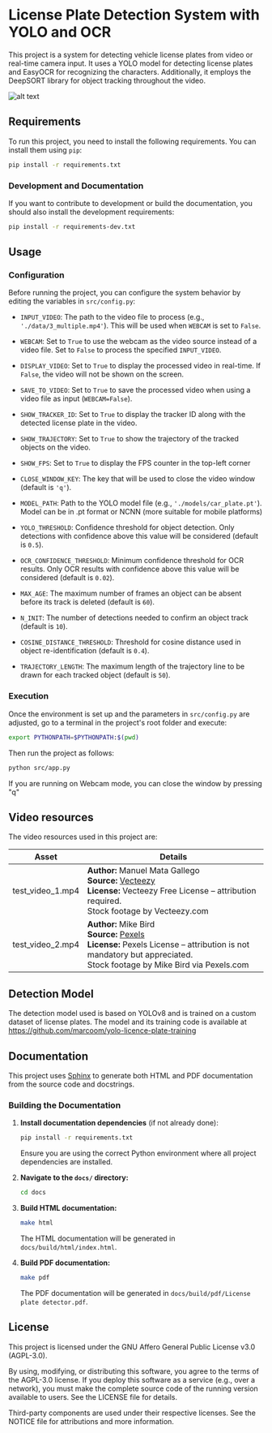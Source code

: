 
# License Plate Detection System with YOLO and OCR

This project is a system for detecting vehicle license plates from video or real-time camera input. It uses a YOLO model for detecting license plates and EasyOCR for recognizing the characters. Additionally, it employs the DeepSORT library for object tracking throughout the video.

![alt text](media/animation.gif "Detection Example")

## Requirements

To run this project, you need to install the following requirements. You can install them using `pip`:

```bash
pip install -r requirements.txt
```

### Development and Documentation

If you want to contribute to development or build the documentation, you should also install the development requirements:

```bash
pip install -r requirements-dev.txt
```

## Usage

### Configuration

Before running the project, you can configure the system behavior by editing the variables in `src/config.py`:

- `INPUT_VIDEO`: The path to the video file to process (e.g., `'./data/3_multiple.mp4'`). This will be used when `WEBCAM` is set to `False`.
- `WEBCAM`: Set to `True` to use the webcam as the video source instead of a video file. Set to `False` to process the specified `INPUT_VIDEO`.
- `DISPLAY_VIDEO`: Set to `True` to display the processed video in real-time. If `False`, the video will not be shown on the screen.
- `SAVE_TO_VIDEO`: Set to `True` to save the processed video when using a video file as input (`WEBCAM=False`).
- `SHOW_TRACKER_ID`: Set to `True` to display the tracker ID along with the detected license plate in the video.
- `SHOW_TRAJECTORY`: Set to `True` to show the trajectory of the tracked objects on the video.
- `SHOW_FPS`: Set to `True` to display the FPS counter in the top-left corner
- `CLOSE_WINDOW_KEY`: The key that will be used to close the video window (default is `'q'`).

- `MODEL_PATH`: Path to the YOLO model file (e.g., `'./models/car_plate.pt'`). Model can be in .pt format or NCNN (more suitable for mobile platforms)
- `YOLO_THRESHOLD`: Confidence threshold for object detection. Only detections with confidence above this value will be considered (default is `0.5`).
- `OCR_CONFIDENCE_THRESHOLD`: Minimum confidence threshold for OCR results. Only OCR results with confidence above this value will be considered (default is `0.02`).
- `MAX_AGE`: The maximum number of frames an object can be absent before its track is deleted (default is `60`).
- `N_INIT`: The number of detections needed to confirm an object track (default is `10`).
- `COSINE_DISTANCE_THRESHOLD`: Threshold for cosine distance used in object re-identification (default is `0.4`).
- `TRAJECTORY_LENGTH`: The maximum length of the trajectory line to be drawn for each tracked object (default is `50`).


### Execution

Once the environment is set up and the parameters in `src/config.py` are adjusted, go to a terminal in the project's root folder and execute:

```bash
export PYTHONPATH=$PYTHONPATH:$(pwd)
```

Then run the project as follows:

```bash
python src/app.py
```

If you are running on Webcam mode, you can close the window by pressing "q"

## Video resources
The video resources used in this project are:

| Asset | Details |
|-------|---------|
| test_video_1.mp4 | **Author:** Manuel Mata Gallego  <br> **Source:** [Vecteezy](https://es.vecteezy.com/video/36990287-trafico-carros-paso-en-la-carretera-con-asfalto-con-grietas-visto-desde-encima)  <br> **License:** Vecteezy Free License – attribution required.  <br> Stock footage by Vecteezy.com |
| test_video_2.mp4 | **Author:** Mike Bird  <br> **Source:** [Pexels](https://www.pexels.com/video/traffic-flow-in-the-highway-2103099/)  <br> **License:** Pexels License – attribution is not mandatory but appreciated.  <br> Stock footage by Mike Bird via Pexels.com |


## Detection Model
The detection model used is based on YOLOv8 and is trained on a custom dataset of license plates. The model and its training code is available at https://github.com/marcoom/yolo-licence-plate-training

## Documentation

This project uses [Sphinx](https://www.sphinx-doc.org/) to generate both HTML and PDF documentation from the source code and docstrings.

### Building the Documentation

1. **Install documentation dependencies** (if not already done):
   ```bash
   pip install -r requirements.txt
   ```
   Ensure you are using the correct Python environment where all project dependencies are installed.

2. **Navigate to the `docs/` directory:**
   ```bash
   cd docs
   ```

3. **Build HTML documentation:**
   ```bash
   make html
   ```
   The HTML documentation will be generated in `docs/build/html/index.html`.

4. **Build PDF documentation:**
   ```bash
   make pdf
   ```
   The PDF documentation will be generated in `docs/build/pdf/License plate detector.pdf`.

## License

This project is licensed under the GNU Affero General Public License v3.0 (AGPL-3.0).

By using, modifying, or distributing this software, you agree to the terms of the AGPL-3.0 license. If you deploy this software as a service (e.g., over a network), you must make the complete source code of the running version available to users. See the LICENSE file for details.

Third-party components are used under their respective licenses. See the NOTICE file for attributions and more information.